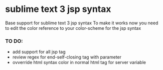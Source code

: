 # sublime text 3 jsp syntax
Base support for sublime text 3 jsp syntax
To make it works now you need to edit the color reference to your color-scheme for the jsp syntax

### TO DO:
* add support for all jsp tag
* review regex for end-self-closing tag with parameter
* ovverride html syntax color in normal html tag for server variable
